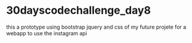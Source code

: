 # 30dayscodechallenge_day8
this a prototype using bootstrap jquery and css of my future projete for a webapp to use the instagram api 
